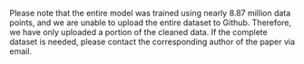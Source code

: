 Please note that the entire model was trained using nearly 8.87 million data points, and we are unable to upload the entire dataset to Github. Therefore, we have only uploaded a portion of the cleaned data. If the complete dataset is needed, please contact the corresponding author of the paper via email.

